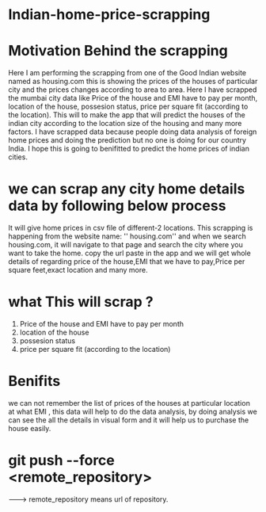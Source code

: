 # Indian-home-price-scrapping

# Motivation Behind the scrapping
Here I am performing the scrapping from one of the Good Indian website named as housing.com this is showing the prices of the houses of particular city and the prices changes according to area to area. Here I have scrapped the mumbai city data like Price of the house and EMI have to pay per month, location of the house, possesion status, price per square fit (according to the location). This will to make the app that will predict the houses of the indian city according to the location size of the housing and many more factors. I have scrapped data because people doing data analysis of foreign home prices and doing the prediction but no one is doing for our country India. I hope this is going to benifitted to predict the home prices of indian cities.

 
# we can scrap any city home details data by following below process
It will give home prices in csv file of different-2 locations. 
This scrapping is happening from the website name: '' housing.com''
and when we search housing.com, it will navigate to that page and search the city where you want to take the home. copy the url paste in the app and we will get whole details of regarding price of the house,EMI that we have to pay,Price per square feet,exact location and many more.

# what This will scrap ?
1. Price of the house and EMI have to pay per month
2. location of the house
3. possesion status
4. price per square fit (according to the location)



# Benifits 
we can not remember the list of prices of the houses at particular location at what EMI , this data will help to do the data analysis, by doing analysis we can see the all the details in visual form and it will help us to purchase the house easily.

# git push --force <remote_repository>  
---> remote_repository means url of repository.
